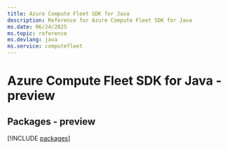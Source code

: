```yaml
---
title: Azure Compute Fleet SDK for Java
description: Reference for Azure Compute Fleet SDK for Java
ms.date: 06/24/2025
ms.topic: reference
ms.devlang: java
ms.service: computefleet
---
```

# Azure Compute Fleet SDK for Java - preview
## Packages - preview
[!INCLUDE [packages](compute-fleet-index.md)]